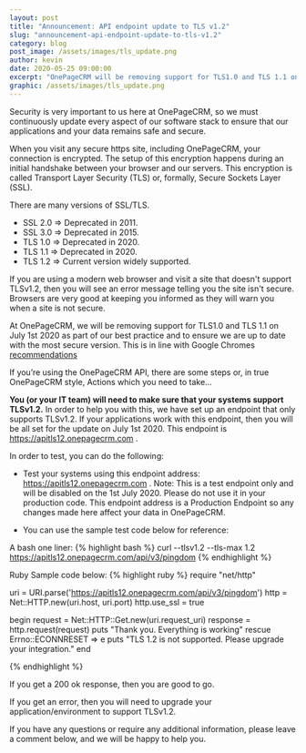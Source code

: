 ```yaml
---
layout: post
title: "Announcement: API endpoint update to TLS v1.2"
slug: "announcement-api-endpoint-update-to-tls-v1.2"
category: blog
post_image: /assets/images/tls_update.png
author: kevin
date: 2020-05-25 09:00:00
excerpt: "OnePageCRM will be removing support for TLS1.0 and TLS 1.1 on the 1st July. Please review as you will be required to update if you are using the OnePageCRM API."
graphic: /assets/images/tls_update.png
---
```


Security is very important to us here at OnePageCRM, so we must continuously update every aspect of our software stack to ensure that our applications and your data remains safe and secure.

When you visit any secure https site, including OnePageCRM, your connection is encrypted. The setup of this encryption happens during an initial handshake between your browser and our servers. This encryption is called Transport Layer Security (TLS) or, formally, Secure Sockets Layer (SSL).

There are many versions of SSL/TLS.

* SSL 2.0 => Deprecated in 2011.
* SSL 3.0 => Deprecated in 2015.
* TLS 1.0 => Deprecated in 2020.
* TLS 1.1 => Deprecated in 2020.
* TLS 1.2 => Current version widely supported.

If you are using a modern web browser and visit a site that doesn't support TLSv1.2, then you will see an error message telling you the site isn't secure. Browsers are very good at keeping you informed as they will warn you when a site is not secure.

At OnePageCRM, we will be removing support for TLS1.0 and TLS 1.1 on July 1st 2020 as part of our best practice and to ensure we are up to date with the most secure version. This is in line with Google Chromes <a href="https://security.googleblog.com/2018/10/modernizing-transport-security.html" target="_blank">recommendations </a>   


If you’re using the OnePageCRM API, there are some steps or, in true OnePageCRM style, Actions which you need to take…

<b>You (or your IT team) will need to make sure that your systems support TLSv1.2.</b> In order to help you with this, we have set up an endpoint that only supports TLSv1.2. If your applications work with this endpoint, then you will be all set for the update on July 1st 2020. This endpoint is <a href="https://apitls12.onepagecrm.com" target="_blank">https://apitls12.onepagecrm.com </a>.

In order to test, you can do the following:

* Test your systems using this endpoint address: <a href="https://apitls12.onepagecrm.com" target="_blank">https://apitls12.onepagecrm.com </a>.
Note: This is a test endpoint only and will be disabled on the 1st July 2020. Please  do not use it in your production code. This endpoint address is a Production Endpoint so any changes made here affect your data in OnePageCRM.

* You can use the sample test code below for reference:

A bash one liner: 
{% highlight bash %}
curl --tlsv1.2 --tls-max 1.2 https://apitls12.onepagecrm.com/api/v3/pingdom
{% endhighlight %}

Ruby Sample code below:
{% highlight ruby %}
require "net/http"

uri = URI.parse('https://apitls12.onepagecrm.com/api/v3/pingdom')
http = Net::HTTP.new(uri.host, uri.port)
http.use_ssl = true

begin
    request = Net::HTTP::Get.new(uri.request_uri)
    response = http.request(request)
    puts "Thank you. Everything is working"
rescue Errno::ECONNRESET => e
    puts "TLS 1.2 is not supported. Please upgrade your integration."
end

{% endhighlight %}

If you get a 200 ok response, then you are good to go.

If you get an error, then you will need to upgrade your application/environment to support TLSv1.2.

If you have any questions or require any additional information, please leave a comment below, and we will be happy to help you.


